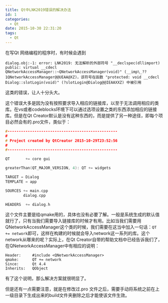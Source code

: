 ```yaml
---
title: Qt中LNK2019错误的解决办法
id: 1
categories:
  - Qt
date: 2015-10-30 22:31:20
tags:
  - Qt
---
```


在写Qt 网络编程的程序时，有时候会遇到
```
dialog.obj:-1: error: LNK2019: 无法解析的外部符号 "__declspec(dllimport) public: virtual __cdecl QNetworkAccessManager::~QNetworkAccessManager(void)" (__imp\_??1QNetworkAccessManager@@UEAA@XZ)，该符号在函数 "protected: void __cdecl Dialog::slotLogin(void)" (?slotLogin@Dialog@@IEAAXXZ) 中被引用
```
这类的错误，让人十分头大。

这个错误大多是因为没有按照要求导入相应的链接库，以至于无法调用相应的类库。在vs或者codeblocks环境下可以通过选项设置之类的东西添加相应的链接库。但是在Qt Creator默认是没有这种东西的，而是提供了另一种途径，即每个项目必然会有的.pro文件，类似于：
```cpp
#-------------------------------------------------
#
# Project created by QtCreator 2015-10-29T23:52:56
#
#-------------------------------------------------

QT       += core gui

greaterThan(QT_MAJOR_VERSION, 4): QT += widgets

TARGET = Dialog
TEMPLATE = app

SOURCES += main.cpp
        dialog.cpp

HEADERS  += dialog.h
```
这个文件主要是给qmake用的，具体也没有必要了解。一般是系统生成的默认值就行了，只有当我们需要导入链接库的时候才有用。比如当我们需要用QNetworkAccessManager这个类的时候，我们需要在这当中加入一句话：```QT += network```即可，这样在构建的时候就会导入network这一系列的库。这个network从哪来的呢？实际上，在Qt Creator自带的帮助文档中已经告诉我们了，在QNetworkAccessManager中有相应的说明：
```
Header:		#include <QNetworkAccessManager>
qmake:		QT += network
Since:		Qt 4.4
Inherits:	QObject
```
有了这个说明，那么解决方案就很明显了。

但是还有一点需要注意，就是在修改过.pro 文件之后，需要手动将系统之前在上一级目录下生成出来的build文件夹删除之后才能使该文件生效。
